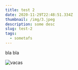 ```yaml
---
title: test 2
date: 2020-11-29T22:48:51.334Z
thumbnail: /img/3.jpeg
description: some desc
slug: test-2
tags:
  - sometafs
---
```

bla bla

![vacas](/img/cows2.jpg "vacas")